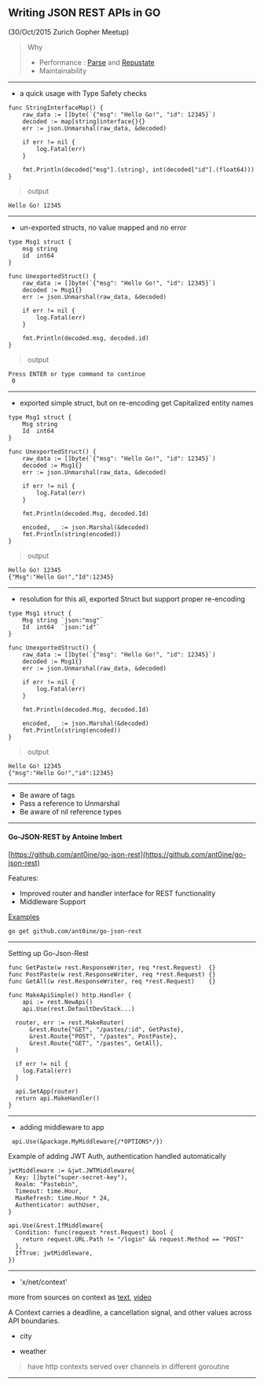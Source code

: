 
## Writing JSON REST APIs in GO
(30/Oct/2015 Zurich Gopher Meetup)

> Why
> * Performance : [Parse](http://blog.parse.com/learn/how-we-moved-our-api-from-ruby-to-go-and-saved-our-sanity/) and [Repustate](https://blog.repustate.com/migrating-entire-api-go-python)
> * Maintainability

---

* a quick usage with Type Safety checks

```golang
func StringInterfaceMap() {
	raw_data := []byte(`{"msg": "Hello Go!", "id": 12345}`)
	decoded := map[string]interface{}{}
	err := json.Unmarshal(raw_data, &decoded)

	if err != nil {
		log.Fatal(err)
	}

	fmt.Println(decoded["msg"].(string), int(decoded["id"].(float64)))
}
```

> output
```
Hello Go! 12345
```
---

* un-exported structs, no value mapped and no error

```
type Msg1 struct {
	msg string
	id  int64
}

func UnexportedStruct() {
	raw_data := []byte(`{"msg": "Hello Go!", "id": 12345}`)
	decoded := Msg1{}
	err := json.Unmarshal(raw_data, &decoded)

	if err != nil {
		log.Fatal(err)
	}

	fmt.Println(decoded.msg, decoded.id)
}
```

> output
```
Press ENTER or type command to continue
 0
```
---

* exported simple struct, but on re-encoding get Capitalized entity names

```
type Msg1 struct {
	Msg string
	Id  int64
}

func UnexportedStruct() {
	raw_data := []byte(`{"msg": "Hello Go!", "id": 12345}`)
	decoded := Msg1{}
	err := json.Unmarshal(raw_data, &decoded)

	if err != nil {
		log.Fatal(err)
	}

	fmt.Println(decoded.Msg, decoded.Id)

	encoded, _ := json.Marshal(&decoded)
	fmt.Println(string(encoded))
}
```

> output
```
Hello Go! 12345
{"Msg":"Hello Go!","Id":12345}
```

---

* resolution for this all, exported Struct but support proper re-encoding

```
type Msg1 struct {
	Msg string `json:"msg"`
	Id  int64  `json:"id"`
}

func UnexportedStruct() {
	raw_data := []byte(`{"msg": "Hello Go!", "id": 12345}`)
	decoded := Msg1{}
	err := json.Unmarshal(raw_data, &decoded)

	if err != nil {
		log.Fatal(err)
	}

	fmt.Println(decoded.Msg, decoded.Id)

	encoded, _ := json.Marshal(&decoded)
	fmt.Println(string(encoded))
}
```

> output
```
Hello Go! 12345
{"msg":"Hello Go!","id":12345}
```

---

* Be aware of tags
* Pass a reference to Unmarshal
* Be aware of nil reference types

---

#### Go-JSON-REST by Antoine Imbert
[https://github.com/ant0ine/go-json-rest](https://github.com/ant0ine/go-json-rest)

Features:
* Improved router and handler interface for REST functionality
* Middleware Support

[Examples](https://github.com/ant0ine/go-json-rest-examples)

```
go get github.com/ant0ine/go-json-rest
```

---

Setting up Go-Json-Rest

```
func GetPaste(w rest.ResponseWriter, req *rest.Request)  {}
func PostPaste(w rest.ResponseWriter, req *rest.Request) {}
func GetAll(w rest.ResponseWriter, req *rest.Request)    {}

func MakeApiSimple() http.Handler {
	api := rest.NewApi()
	api.Use(rest.DefaultDevStack...)

  router, err := rest.MakeRouter(
      &rest.Route{"GET", "/pastes/:id", GetPaste},
      &rest.Route{"POST", "/pastes", PostPaste},
      &rest.Route{"GET", "/pastes", GetAll},
  )

  if err != nil {
    log.Fatal(err)
  }

  api.SetApp(router)
  return api.MakeHandler()
}
```

---

* adding middleware to app
```
 api.Use(&package.MyMiddleware{/*OPTIONS*/})
```

Example of adding JWT Auth, authentication handled automatically
```
jwtMiddleware := &jwt.JWTMiddleware{
  Key: []byte("super-secret-key"),
  Realm: "Pastebin",
  Timeout: time.Hour,
  MaxRefresh: time.Hour * 24,
  Authenticator: authUser,
}

api.Use(&rest.IfMiddleware{
  Condition: func(request *rest.Request) bool {
    return request.URL.Path != "/login" && request.Method == "POST"
  },
  IfTrue: jwtMiddleware,
})
```

---

* 'x/net/context'

more from sources on context as [text](https://blog.golang.org/context), [video](https://vimeo.com/115309491)

A Context carries a deadline, a cancellation signal, and other values across API boundaries.

* city

* weather
> have http contexts served over channels in different goroutine

---


